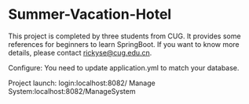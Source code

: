 # Summer-Vacation-Hotel
This project is completed by three students from CUG. It provides some references for beginners to learn SpringBoot. If you want to know more details, please contact rickyse@cug.edu.cn.

Configure:
    You need to update application.yml to match your database.
    
Project launch:
    login:localhost:8082/
    Manage System:localhost:8082/ManageSystem
    
